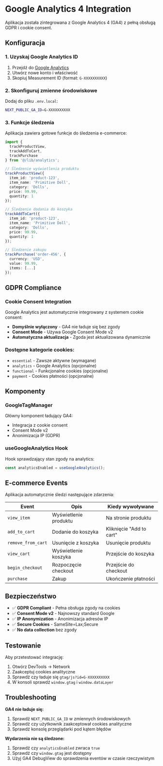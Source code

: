 # Google Analytics 4 Integration

Aplikacja została zintegrowana z Google Analytics 4 (GA4) z pełną obsługą GDPR i cookie consent.

## Konfiguracja

### 1. Uzyskaj Google Analytics ID

1. Przejdź do [Google Analytics](https://analytics.google.com/)
2. Utwórz nowe konto i właściwość
3. Skopiuj Measurement ID (format: `G-XXXXXXXXXX`)

### 2. Skonfiguruj zmienne środowiskowe

Dodaj do pliku `.env.local`:

```bash
NEXT_PUBLIC_GA_ID=G-XXXXXXXXXX
```

### 3. Funkcje śledzenia

Aplikacja zawiera gotowe funkcje do śledzenia e-commerce:

```typescript
import {
  trackProductView,
  trackAddToCart,
  trackPurchase
} from '@/lib/analytics';

// Śledzenie wyświetlenia produktu
trackProductView({
  item_id: 'product-123',
  item_name: 'Primitive Doll',
  category: 'Dolls',
  price: 99.99,
  quantity: 1
});

// Śledzenie dodania do koszyka
trackAddToCart({
  item_id: 'product-123',
  item_name: 'Primitive Doll',
  category: 'Dolls',
  price: 99.99,
  quantity: 1
});

// Śledzenie zakupu
trackPurchase('order-456', {
  currency: 'USD',
  value: 99.99,
  items: [...]
});
```

## GDPR Compliance

### Cookie Consent Integration

Google Analytics jest automatycznie integrowany z systemem cookie consent:

- **Domyślnie wyłączony** - GA4 nie ładuje się bez zgody
- **Consent Mode** - Używa Google Consent Mode v2
- **Automatyczna aktualizacja** - Zgoda jest aktualizowana dynamicznie

### Dostępne kategorie cookies:

- `essential` - Zawsze aktywne (wymagane)
- `analytics` - Google Analytics (opcjonalne)
- `functional` - Funkcjonalne cookies (opcjonalne)
- `payment` - Cookies płatności (opcjonalne)

## Komponenty

### GoogleTagManager

Główny komponent ładujący GA4:

- Integracja z cookie consent
- Consent Mode v2
- Anonimizacja IP (GDPR)

### useGoogleAnalytics Hook

Hook sprawdzający stan zgody na analytics:

```typescript
const analyticsEnabled = useGoogleAnalytics();
```

## E-commerce Events

Aplikacja automatycznie śledzi następujące zdarzenia:

| Event              | Opis                  | Kiedy wywoływane         |
| ------------------ | --------------------- | ------------------------ |
| `view_item`        | Wyświetlenie produktu | Na stronie produktu      |
| `add_to_cart`      | Dodanie do koszyka    | Kliknięcie "Add to cart" |
| `remove_from_cart` | Usunięcie z koszyka   | Usunięcie produktu       |
| `view_cart`        | Wyświetlenie koszyka  | Przejście do koszyka     |
| `begin_checkout`   | Rozpoczęcie checkout  | Przejście do checkout    |
| `purchase`         | Zakup                 | Ukończenie płatności     |

## Bezpieczeństwo

- ✅ **GDPR Compliant** - Pełna obsługa zgody na cookies
- ✅ **Consent Mode v2** - Najnowszy standard Google
- ✅ **IP Anonymization** - Anonimizacja adresów IP
- ✅ **Secure Cookies** - SameSite=Lax;Secure
- ✅ **No data collection** bez zgody

## Testowanie

Aby przetestować integrację:

1. Otwórz DevTools → Network
2. Zaakceptuj cookies analityczne
3. Sprawdź czy ładuje się `gtag/js?id=G-XXXXXXXXXX`
4. W konsoli sprawdź `window.gtag` i `window.dataLayer`

## Troubleshooting

**GA4 nie ładuje się:**

1. Sprawdź `NEXT_PUBLIC_GA_ID` w zmiennych środowiskowych
2. Sprawdź czy użytkownik zaakceptował cookies analityczne
3. Sprawdź konsolę przeglądarki pod kątem błędów

**Wydarzenia nie są śledzone:**

1. Sprawdź czy `analyticsEnabled` zwraca `true`
2. Sprawdź czy `window.gtag` jest dostępny
3. Użyj GA4 DebugView do sprawdzenia eventów w czasie rzeczywistym
